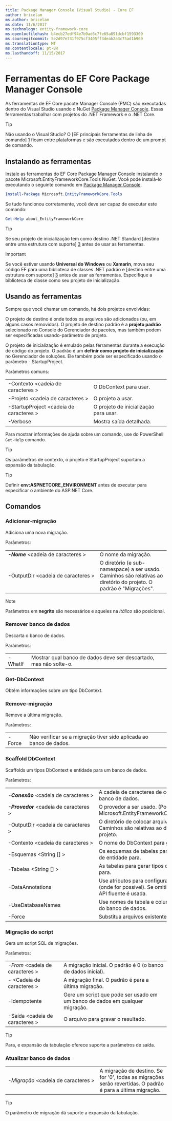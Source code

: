 ```yaml
---
title: Package Manager Console (Visual Studio) - Core EF
author: bricelam
ms.author: bricelam
ms.date: 11/6/2017
ms.technology: entity-framework-core
ms.openlocfilehash: b4ecb27edf94e7b9ad6c7fe65a891dcbf1593309
ms.sourcegitcommit: 5e2d97e731f975cf3405ff3deab2a3c75ad1b969
ms.translationtype: MT
ms.contentlocale: pt-BR
ms.lasthandoff: 11/15/2017
---
```

<a name="ef-core-package-manager-console-tools"></a>Ferramentas do EF Core Package Manager Console
=====================================
As ferramentas de EF Core pacote Manager Console (PMC) são executadas dentro do Visual Studio usando o NuGet [Package Manager Console][2].
Essas ferramentas trabalhar com projetos do .NET Framework e o .NET Core.

> [!TIP]
> Não usando o Visual Studio? O [EF principais ferramentas de linha de comando] [ 1] ficam entre plataformas e são executados dentro de um prompt de comando.

<a name="installing-the-tools"></a>Instalando as ferramentas
--------------------
Instale as ferramentas do EF Core Package Manager Console instalando o pacote Microsoft.EntityFrameworkCore.Tools NuGet.
Você pode instalá-lo executando o seguinte comando em [Package Manager Console][2].

``` powershell
Install-Package Microsoft.EntityFrameworkCore.Tools
```

Se tudo funcionou corretamente, você deve ser capaz de executar este comando:

``` powershell
Get-Help about_EntityFrameworkCore
```
> [!TIP]
> Se seu projeto de inicialização tem como destino .NET Standard [destino entre uma estrutura com suporte] [ 3] antes de usar as ferramentas.

> [!IMPORTANT]
> Se você estiver usando **Universal do Windows** ou **Xamarin**, mova seu código EF para uma biblioteca de classes .NET padrão e [destino entre uma estrutura com suporte] [ 3] antes de usar as ferramentas. Especifique a biblioteca de classe como seu projeto de inicialização.

<a name="using-the-tools"></a>Usando as ferramentas
---------------
Sempre que você chamar um comando, há dois projetos envolvidas:

O projeto de destino é onde todos os arquivos são adicionados (ou, em alguns casos removidos). O projeto de destino padrão é a **projeto padrão** selecionado no Console do Gerenciador de pacotes, mas também podem ser especificadas usando-parâmetro de projeto.

O projeto de inicialização é emulado pelas ferramentas durante a execução de código do projeto. O padrão é um **definir como projeto de inicialização** no Gerenciador de soluções. Ele também pode ser especificado usando o parâmetro - StartupProject.

Parâmetros comuns:

|                           |                             |
| ------------------------- | --------------------------- |
| -Contexto \<cadeia de caracteres >        | O DbContext para usar.       |
| -Projeto \<cadeia de caracteres >        | O projeto a usar.         |
| -StartupProject \<cadeia de caracteres > | O projeto de inicialização para usar. |
| -Verbose                  | Mostra saída detalhada.        |

Para mostrar informações de ajuda sobre um comando, use do PowerShell `Get-Help` comando.

> [!TIP]
> Os parâmetros de contexto, o projeto e StartupProject suportam a expansão da tabulação.

> [!TIP]
> Definir **env:ASPNETCORE_ENVIRONMENT** antes de executar para especificar o ambiente do ASP.NET Core.

<a name="commands"></a>Comandos
--------

### <a name="add-migration"></a>Adicionar-migração

Adiciona uma nova migração.

Parâmetros:

|                                    |                                                                                 |
| ---------------------------------- | ------------------------------------------------------------------------------- |
| ***-Nome*** \<cadeia de caracteres >              | O nome da migração.                                                      |
| <nobr>-OutputDir \<cadeia de caracteres ></nobr>  | O diretório (e sub-namespace) a ser usado. Caminhos são relativas ao diretório do projeto. O padrão é "Migrações". |

> [!NOTE]
> Parâmetros em **negrito** são necessários e aqueles na *itálico* são posicional.

### <a name="drop-database"></a>Remover banco de dados

Descarta o banco de dados.

Parâmetros:

|          |                                                          |
| -------- | -------------------------------------------------------- |
| -WhatIf  | Mostrar qual banco de dados deve ser descartado, mas não solte-o. |

### <a name="get-dbcontext"></a>Get-DbContext

Obtém informações sobre um tipo DbContext.

### <a name="remove-migration"></a>Remove-migração

Remove a última migração.

Parâmetros:

|        |                                                                       |
| ------ | --------------------------------------------------------------------- |
| -Force | Não verificar se a migração tiver sido aplicada ao banco de dados. |

### <a name="scaffold-dbcontext"></a>Scaffold DbContext

Scaffolds um tipos DbContext e entidade para um banco de dados.

Parâmetros:

|                                          |                                                                           |
| ---------------------------------------- | ------------------------------------------------------------------------- |
| <nobr>***-Conexão*** \<cadeia de caracteres ></nobr> | A cadeia de caracteres de conexão para o banco de dados.                                    |
| ***-Provedor*** \<cadeia de caracteres >                | O provedor a ser usado. (Por ex.: Microsoft.EntityFrameworkCore.SqlServer)       |
| -OutputDir \<cadeia de caracteres >                     | O diretório de colocar arquivos em. Caminhos são relativas ao diretório do projeto. |
| -Contexto \<cadeia de caracteres >                       | O nome do DbContext para gerar.                                    |
| -Esquemas \<String [] >                     | Os esquemas de tabelas para gerar tipos de entidade para.                       |
| -Tabelas \<String [] >                      | As tabelas para gerar tipos de entidade para.                                  |
| -DataAnnotations                         | Use atributos para configurar o modelo (onde for possível). Se omitido, somente a API fluente é usada. |
| -UseDatabaseNames                        | Use nomes de tabela e coluna diretamente do banco de dados.                    |
| -Force                                   | Substitua arquivos existentes.                                                 |

### <a name="script-migration"></a>Migração do script

Gera um script SQL de migrações.

Parâmetros:

|                   |                                                                    |
| ----------------- | ------------------------------------------------------------------ |
| *-From* \<cadeia de caracteres > | A migração inicial. O padrão é 0 (o banco de dados inicial).      |
| *-* \<Cadeia de caracteres >   | A migração final. O padrão é para a última migração.              |
| -Idempotente       | Gere um script que pode ser usado em um banco de dados em qualquer migração. |
| -Saída \<cadeia de caracteres > | O arquivo para gravar o resultado.                                   |

> [!TIP]
> Para, e expansão da tabulação oferece suporte a parâmetros de saída.

### <a name="update-database"></a>Atualizar banco de dados

|                                     |                                                                                |
| ----------------------------------- | ------------------------------------------------------------------------------ |
| <nobr>*-Migração* \<cadeia de caracteres ></nobr> | A migração de destino. Se for '0', todas as migrações serão revertidas. O padrão é para a última migração. |

> [!TIP]
> O parâmetro de migração dá suporte a expansão da tabulação.


  [1]: dotnet.md
  [2]: https://docs.microsoft.com/nuget/tools/package-manager-console
  [3]: index.md#frameworks
